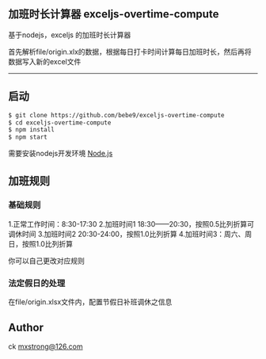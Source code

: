 ## 加班时长计算器 exceljs-overtime-compute

基于nodejs，exceljs 的加班时长计算器

首先解析file/origin.xlx的数据，根据每日打卡时间计算每日加班时长，然后再将数据写入新的excel文件

---

## 启动

```bash
$ git clone https://github.com/bebe9/exceljs-overtime-compute
$ cd exceljs-overtime-compute
$ npm install
$ npm start
```
需要安装nodejs开发环境 [Node.js](https://nodejs.org)

## 加班规则

### 基础规则

1.正常工作时间：8:30-17:30
2.加班时间1  18:30——20:30，按照0.5比列折算可调休时间
3.加班时间2  20:30-24:00，按照1.0比列折算
4.加班时间3：周六、周日，按照1.0比列折算

你可以自己更改对应规则

### 法定假日的处理

在file/origin.xlsx文件内，配置节假日补班调休之信息

## Author

ck
mxstrong@126.com





